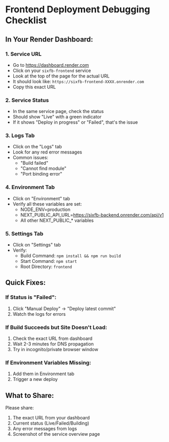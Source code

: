 # Frontend Deployment Debugging Checklist

## In Your Render Dashboard:

### 1. Service URL
- Go to https://dashboard.render.com
- Click on your `sixfb-frontend` service
- Look at the top of the page for the actual URL
- It should look like: `https://sixfb-frontend-XXXX.onrender.com`
- Copy this exact URL

### 2. Service Status
- In the same service page, check the status
- Should show "Live" with a green indicator
- If it shows "Deploy in progress" or "Failed", that's the issue

### 3. Logs Tab
- Click on the "Logs" tab
- Look for any red error messages
- Common issues:
  - "Build failed"
  - "Cannot find module"
  - "Port binding error"

### 4. Environment Tab
- Click on "Environment" tab
- Verify all these variables are set:
  - NODE_ENV=production
  - NEXT_PUBLIC_API_URL=https://sixfb-backend.onrender.com/api/v1
  - All other NEXT_PUBLIC_* variables

### 5. Settings Tab
- Click on "Settings" tab
- Verify:
  - Build Command: `npm install && npm run build`
  - Start Command: `npm start`
  - Root Directory: `frontend`

## Quick Fixes:

### If Status is "Failed":
1. Click "Manual Deploy" → "Deploy latest commit"
2. Watch the logs for errors

### If Build Succeeds but Site Doesn't Load:
1. Check the exact URL from dashboard
2. Wait 2-3 minutes for DNS propagation
3. Try in incognito/private browser window

### If Environment Variables Missing:
1. Add them in Environment tab
2. Trigger a new deploy

## What to Share:
Please share:
1. The exact URL from your dashboard
2. Current status (Live/Failed/Building)
3. Any error messages from logs
4. Screenshot of the service overview page
